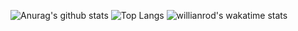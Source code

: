 ![Anurag's github stats](https://github-readme-stats.vercel.app/api?username=hsiangfeng&theme=vue-dark&show_icons=true&count_private=true)
![Top Langs](https://github-readme-stats.vercel.app/api/top-langs/?username=hsiangfeng&layout=compact&theme=vue-dark)
![willianrod's wakatime stats](https://github-readme-stats.vercel.app/api/wakatime?username=hsiangfeng&theme=vue-dark&layout=compact)
